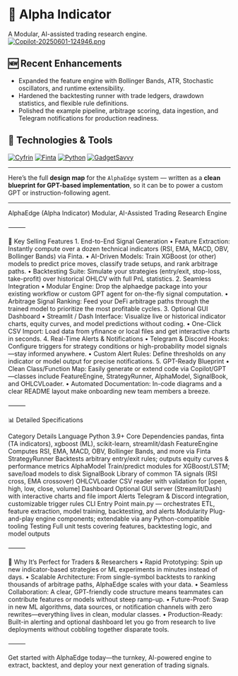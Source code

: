 # **🚀 Alpha Indicator**

A Modular, AI-assisted trading research engine.
[![Copilot-20250601-124946.png](https://i.postimg.cc/P5TQq2RL/Copilot-20250601-124946.png)](https://postimg.cc/QHYT4kss)

## 🆕 Recent Enhancements

* Expanded the feature engine with Bollinger Bands, ATR, Stochastic oscillators, and runtime extensibility.
* Hardened the backtesting runner with trade ledgers, drawdown statistics, and flexible rule definitions.
* Polished the example pipeline, arbitrage scoring, data ingestion, and Telegram notifications for production readiness.

## 🔧 Technologies & Tools

[![Cyfrin](https://img.shields.io/badge/Cyfrin-Audit%20Ready-brightgreen?logo=shield)](https://www.cyfrin.io/)
[![Finta](https://img.shields.io/pypi/v/finta?label=Finta&logo=python&logoColor=hotpink&color=blue)](https://pypi.org/project/finta/)
[![Python](https://img.shields.io/badge/Python-3.11-blue?logo=python)](https://www.python.org/)
[![GadgetSavvy](https://img.shields.io/badge/GadgetSavvy-Fintech%20Automation-purple?logo=bolt)](https://www.gadget-savvy.com/)

---


Here’s the full **design map** for the `AlphaEdge` system — written as a **clean blueprint for GPT-based implementation**, so it can be to power a custom GPT or instruction-following agent.

---

AlphaEdge (Alpha Indicator)
Modular, AI-Assisted Trading Research Engine

⸻

🚀 Key Selling Features
	1.	End-to-End Signal Generation
	•	Feature Extraction: Instantly compute over a dozen technical indicators (RSI, EMA, MACD, OBV, Bollinger Bands) via Finta.
	•	AI-Driven Models: Train XGBoost (or other) models to predict price moves, classify trade setups, and rank arbitrage paths.
	•	Backtesting Suite: Simulate your strategies (entry/exit, stop-loss, take-profit) over historical OHLCV with full PnL statistics.
	2.	Seamless Integration
	•	Modular Engine: Drop the alphaedge package into your existing workflow or custom GPT agent for on-the-fly signal computation.
	•	Arbitrage Signal Ranking: Feed your DeFi arbitrage paths through the trained model to prioritize the most profitable cycles.
	3.	Optional GUI Dashboard
	•	Streamlit / Dash Interface: Visualize live or historical indicator charts, equity curves, and model predictions without coding.
	•	One-Click CSV Import: Load data from yfinance or local files and get interactive charts in seconds.
	4.	Real-Time Alerts & Notifications
	•	Telegram & Discord Hooks: Configure triggers for strategy conditions or high-probability model signals—stay informed anywhere.
	•	Custom Alert Rules: Define thresholds on any indicator or model output for precise notifications.
	5.	GPT-Ready Blueprint
	•	Clean Class/Function Map: Easily generate or extend code via Copilot/GPT—classes include FeatureEngine, StrategyRunner, AlphaModel, SignalBook, and OHLCVLoader.
	•	Automated Documentation: In-code diagrams and a clear README layout make onboarding new team members a breeze.

⸻

📊 Detailed Specifications

Category	Details
Language	Python 3.9+
Core Dependencies	pandas, finta (TA indicators), xgboost (ML), scikit-learn, streamlit/dash
FeatureEngine	Computes RSI, EMA, MACD, OBV, Bollinger Bands, and more via Finta
StrategyRunner	Backtests arbitrary entry/exit rules; outputs equity curves & performance metrics
AlphaModel	Train/predict modules for XGBoost/LSTM; save/load models to disk
SignalBook	Library of common TA signals (RSI cross, EMA crossover)
OHLCVLoader	CSV reader with validation for [open, high, low, close, volume]
Dashboard	Optional GUI server (Streamlit/Dash) with interactive charts and file import
Alerts	Telegram & Discord integration, customizable trigger rules
CLI Entry Point	main.py — orchestrates ETL, feature extraction, model training, backtesting, and alerts
Modularity	Plug-and-play engine components; extendable via any Python-compatible tooling
Testing	Full unit tests covering features, backtesting logic, and model outputs


⸻

💼 Why It’s Perfect for Traders & Researchers
	•	Rapid Prototyping: Spin up new indicator-based strategies or ML experiments in minutes instead of days.
	•	Scalable Architecture: From single-symbol backtests to ranking thousands of arbitrage paths, AlphaEdge scales with your data.
	•	Seamless Collaboration: A clear, GPT-friendly code structure means teammates can contribute features or models without steep ramp-up.
	•	Future-Proof: Swap in new ML algorithms, data sources, or notification channels with zero rewrites—everything lives in clean, modular classes.
	•	Production-Ready: Built-in alerting and optional dashboard let you go from research to live deployments without cobbling together disparate tools.

⸻

Get started with AlphaEdge today—the turnkey, AI-powered engine to extract, backtest, and deploy your next generation of trading signals.
